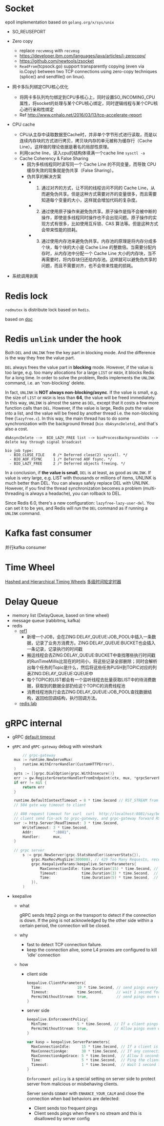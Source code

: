 
Socket
======

epoll implementation based on `golang.org/x/sys/unix`

- SO_REUSEPORT
- Zero copy 
  - replace `recvmmsg` with `recvmsg`
  - https://developer.ibm.com/languages/java/articles/j-zerocopy/
  - https://github.com/newtools/zsocket
  - `ReadFrom`(tcpsock.go) support transparently copying (even via io.Copy) between two TCP connections using zero-copy techniques (splice() and sendfile() on linux). 
- 网卡多队列绑定CPU核心优化
  - 将网卡多队列均匀绑定到CPU多核心上，同时设置SO_INCOMING_CPU属性，将socket的处理与某个CPU核心绑定，同时逻辑线程与某个CPU核心进行亲和性绑定
  - Ref http://www.cnhalo.net/2016/03/13/tcp-accelerate-report
    
- CPU cache
  - CPU从主存中读取数据至Cache时，并非单个字节形式进行读取，而是以连续内存块的方式进行拷贝，拷贝块内存的单元被称为缓存行（Cache Line）。这样做的理论依据是著名的局部性原理。
  - 利用cache line，读入cpu的结构体填满一个cache line `sysctl -a`
  - Cache Coherency & False Sharing
    - 因为多核线程同时读写同一个 Cache Line 的不同变量，而导致 CPU 缓存失效的现象就是伪共享（False Sharing）。
    - 伪共享的解决方案
      - 1. 通过对齐的方式，让不同的线程访问不同的 Cache Line，从而避免伪共享。但是这种方式需要对齐的变量很多，而且需要知道每个变量的大小，这样就会增加代码的复杂度。
      - 2. 通过使用原子操作来避免伪共享。原子操作是指不会被中断的操作，即使是多线程同时操作也不会出现问题。原子操作的实现方式有很多，比如使用互斥锁、CAS 算法等。但是这种方式会带来性能的损耗。
      - 3. 通过使用内存池来避免伪共享。内存池的原理是将内存分成多个块，每个块的大小是 Cache Line 的整数倍。当需要分配内存时，从内存池中分配一个 Cache Line 大小的内存块，当不再需要时，将内存块归还给内存池。这样就可以避免伪共享的问题，而且不需要对齐，也不会带来性能的损耗。

- 系统调用剥离

Redis lock
=======

`redmutex` is distribute lock based on `Redis`.

based on [doc](https://redis.io/topics/distlock)

Redis `unlink` under the hook
=========

Both `DEL` and `UNLINK` free the key part in blocking mode. And the difference is the way they free the value part.

`DEL` always frees the value part in **blocking** mode. However, if the value is too large, e.g. too many allocations for a large `LIST` or `HASH`, it blocks Redis for a long time. In order to solve the problem, Redis implements the `UNLINK` command, i.e. an 'non-blocking' delete.

In fact, `UNLINK` is **NOT always non-blocking/async**. If the value is small, e.g. the size of `LIST` or `HASH` is less than __64__,
the value will be freed immediately. In this way, `UNLINK` is almost the same as `DEL`, except that it costs a few more function calls than `DEL`. 
However, if the value is large, Redis puts the value into a list, and the value will be freed by another thread i.e. the non-blocking free (`lazyfree.c`). 
In this way, the main thread has to do some synchronization with the background thread (`bio dbAsyncDelete`), and that's also a cost.

`dbAsyncDelete -->  BIO_LAZY_FREE list --> bioProcessBackgroundJobs --> delete key through signal broadcast`
```
bio job type:
  - BIO_CLOSE_FILE    0 /* Deferred close(2) syscall. */
  - BIO_AOF_FSYNC     1 /* Deferred AOF fsync. */
  - BIO_LAZY_FREE     2 /* Deferred objects freeing. */

```

In a conclusion, if __the value is small__, `DEL` is at least, as good as `UNLINK`. If value is very large, e.g. LIST with thousands or millions of items, UNLINK is much better than DEL. You can always safely replace DEL with UNLINK. However, if you find the thread synchronization becomes a problem (multi-threading is always a headache), you can rollback to DEL.

Since Redis 6.0, there's a new configuration: `lazyfree-lazy-user-del`. You can set it to be yes, and Redis will run the `DEL` command as if running a `UNLINK` command.

Kafka fast consumer
======

并行kafka consumer

Time Wheel
======

[Hashed and Hierarchical Timing Wheels](https://blog.acolyer.org/2015/11/23/hashed-and-hierarchical-timing-wheels/)
[多级时间轮定时器](https://mp.weixin.qq.com/s/E5fF3hki1JgroWyc-oiTzg)

Delay Queue
======

- memory list (DelayQueue, based on time wheel)
- message queue (rabbitmq, kafka)
- redis 
  - [ref1](https://segmentfault.com/a/1190000022027194)
    - 新增一个JOB，会在ZING:DELAY_QUEUE:JOB_POOL中插入一条数据，记录了业务方消费方。ZING:DELAY_QUEUE:BUCKET也会插入一条记录，记录执行的时间戳
    - 搬运线程会去ZING:DELAY_QUEUE:BUCKET中查找哪些执行时间戳的RunTimeMillis比现在的时间小，将这些记录全部删除；同时会解析出每个任务的Topic是什么，然后将这些任务PUSH到TOPIC对应的列表ZING:DELAY_QUEUE:QUEUE中
    - 每个TOPIC的LIST都会有一个监听线程去批量获取LIST中的待消费数据，获取到的数据全部扔给这个TOPIC的消费线程池
    - 消费线程池执行会去ZING:DELAY_QUEUE:JOB_POOL查找数据结构，返回给回调结构，执行回调方法。
  - [redis lab](https://redislabs.com/ebook/part-2-core-concepts/chapter-6-application-components-in-redis/6-4-task-queues/6-4-2-delayed-tasks/)
  
gRPC internal
======

- gRPC [default timeout](https://github.com/grpc-ecosystem/grpc-gateway/blob/6d2b64e3a9edc3d206345280e594703a7d4c5543/runtime/context.go#L39-L41)

- `gRPC` and `gRPC-gateway` debug with wireshark 

```go
        // grpc-gateway
	mux := runtime.NewServeMux(
		runtime.WithErrorHandler(CustomHTTPError),
	)
	opts := []grpc.DialOption{grpc.WithInsecure()}
	err := gw.RegisterGreeterHandlerFromEndpoint(ctx, mux, *grpcServerEndpoint, opts)
	if err != nil {
		return err
	}

	runtime.DefaultContextTimeout = 8 * time.Second // RST_STREAM from grpc gate-way to grpc server with error code cancel
	// 504 gate way timeout to client

	// 408 request timeout for curl  curl  http://localhost:8081/say/benishere  -m 5  with 5 seconds
	// client send fin-ack to grpc-gateway, and grpc-gateway forward RST_STREAM to grpc server
	svr := http.Server{ReadTimeout: 3 * time.Second,
		WriteTimeout: 3 * time.Second,
		Addr:         ":8081",
		Handler:      mux,
	}
	
	// grpc server
        s := grpc.NewServer(grpc.StatsHandler(&serverStats{}),
            grpc.MaxRecvMsgSize(300000), // 429 Too Many Requests, received message larger than max
            grpc.KeepaliveParams(keepalive.ServerParameters{
                MaxConnectionIdle: time.Duration(15) * time.Second, // send GO_AWAY frame
                Timeout:           time.Duration(3) * time.Second,  // timeout of send PING frame
                Time:              time.Duration(5) * time.Second,  // send PING frame
            }), 
        )
```

- keepalive
  - what
    
     gRPC sends http2 pings on the transport to detect if the connection is down.
     If the ping is not acknowledged by the other side within a certain period, the connection will be closed.
  - why
    - fast to detect TCP connection failure. 
    - keep the connection alive, some L4 proxies are configured to kill 'idle' connection
  - how
    - client side
      ```go
      keepalive.ClientParameters{
        Time:                10 * time.Second, // send pings every 10 seconds if there is no activity
        Timeout:             time.Second,      // wait 1 second for ping ack before considering the connection dead
        PermitWithoutStream: true,             // send pings even without active streams
      }
      ```
  
    - server side
      ```go
      keepalive.EnforcementPolicy{
        MinTime:             5 * time.Second, // If a client pings more than once every 5 seconds, terminate the connection
        PermitWithoutStream: true,            // Allow pings even when there are no active streams
      }
      
      var kasp = keepalive.ServerParameters{
        MaxConnectionIdle:     15 * time.Second, // If a client is idle for 15 seconds, send a GOAWAY
        MaxConnectionAge:      30 * time.Second, // If any connection is alive for more than 30 seconds, send a GOAWAY
        MaxConnectionAgeGrace: 5 * time.Second,  // Allow 5 seconds for pending RPCs to complete before forcibly closing connections
        Time:                  5 * time.Second,  // Ping the client if it is idle for 5 seconds to ensure the connection is still active
        Timeout:               1 * time.Second,  // Wait 1 second for the ping ack before assuming the connection is dead
      }
      ```

      `Enforcement policy` is a special setting on server side to protect server from malicious or misbehaving clients.

       Server sends `GOAWAY` with `ENHANCE_YOUR_CALM` and close the connection when bad behaviors are detected:

         - Client sends too frequent pings
         - Client sends pings when there's no stream and this is disallowed by server config

  



